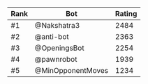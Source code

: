 Rank|Bot|Rating
---|---|---
#1|@Nakshatra3|2484
#2|@anti-bot|2363
#3|@OpeningsBot|2254
#4|@pawnrobot|1939
#5|@MinOpponentMoves|1234
